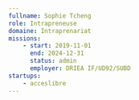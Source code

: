 ```yaml
---
fullname: Sophie Tcheng
role: Intrapreneuse
domaine: Intraprenariat
missions:
    - start: 2019-11-01
      end: 2024-12-31
      status: admin
      employer: DRIEA IF/UD92/SUBD
startups:
    - acceslibre
---
```

